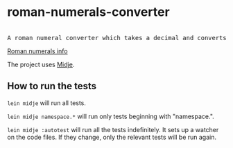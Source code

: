 # roman-numerals-converter

<pre>  
A roman numeral converter which takes a decimal and converts it into its roman equivalent.
</pre>

[Roman numerals info](http://www.novaroma.org/via_romana/numbers.html)

The project uses [Midje](https://github.com/marick/Midje/).

## How to run the tests

`lein midje` will run all tests.

`lein midje namespace.*` will run only tests beginning with "namespace.".

`lein midje :autotest` will run all the tests indefinitely. It sets up a
watcher on the code files. If they change, only the relevant tests will be
run again.
